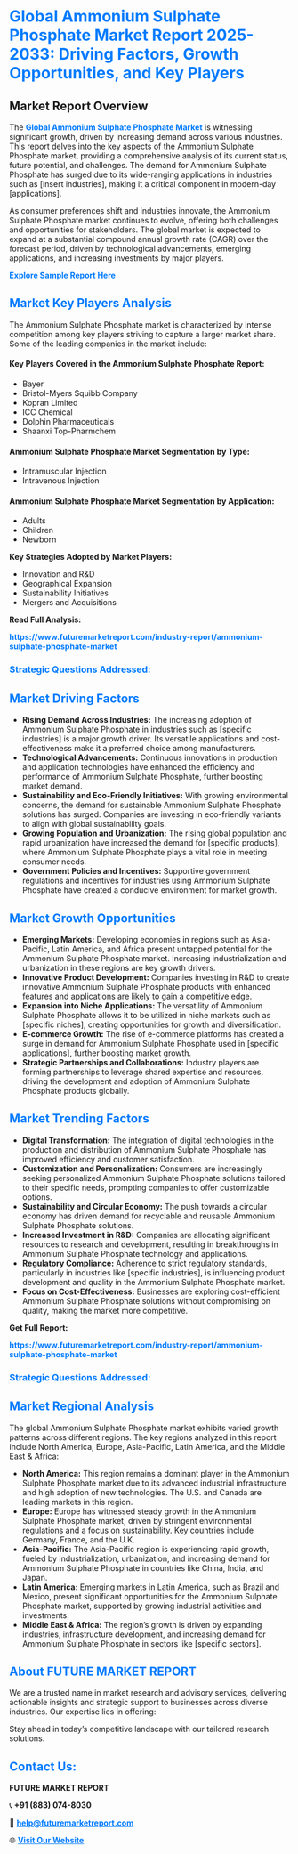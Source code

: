 <h1 style="color: #007BFF;">Global Ammonium Sulphate Phosphate Market Report 2025-2033: Driving Factors, Growth Opportunities, and Key Players</h1>

<section id="overview">
<h2>Market Report Overview</h2>
<p>The <a href="https://www.futuremarketreport.com/industry-report/ammonium-sulphate-phosphate-market" style="color: #007BFF; text-decoration: none;"><strong>Global Ammonium Sulphate Phosphate Market</strong></a> is witnessing significant growth, driven by increasing demand across various industries. This report delves into the key aspects of the Ammonium Sulphate Phosphate market, providing a comprehensive analysis of its current status, future potential, and challenges. The demand for Ammonium Sulphate Phosphate has surged due to its wide-ranging applications in industries such as [insert industries], making it a critical component in modern-day [applications].</p>
<p>As consumer preferences shift and industries innovate, the Ammonium Sulphate Phosphate market continues to evolve, offering both challenges and opportunities for stakeholders. The global market is expected to expand at a substantial compound annual growth rate (CAGR) over the forecast period, driven by technological advancements, emerging applications, and increasing investments by major players.</p>
</section>

<section id="overview">
<p><a href="https://www.futuremarketreport.com/request-sample/reportId=32608" style="color: #007BFF; text-decoration: none;"><strong>Explore Sample Report Here</strong></a></p>
</section>

<section id="key-players">
<h2 style="color: #007BFF;">Market Key Players Analysis</h2>
<p>The Ammonium Sulphate Phosphate market is characterized by intense competition among key players striving to capture a larger market share. Some of the leading companies in the market include:</p>
<h4>Key Players Covered in the Ammonium Sulphate Phosphate Report:</h4>
<ul><li>Bayer</li><li>Bristol-Myers Squibb Company</li><li>Kopran Limited</li><li>ICC Chemical</li><li>Dolphin Pharmaceuticals</li><li>Shaanxi Top-Pharmchem</li></ul>
<h4>Ammonium Sulphate Phosphate Market Segmentation by Type:</h4>
<ul><li>Intramuscular Injection</li><li>Intravenous Injection</li></ul>

<h4>Ammonium Sulphate Phosphate Market Segmentation by Application:</h4>
<ul><li>Adults</li><li>Children</li><li>Newborn</li></ul>
<p><strong>Key Strategies Adopted by Market Players:</strong></p>
<ul>
<li>Innovation and R&D</li>
<li>Geographical Expansion</li>
<li>Sustainability Initiatives</li>
<li>Mergers and Acquisitions</li>
</ul>
</section>

<section>
<p><strong>Read Full Analysis: </strong></p><a href="https://www.futuremarketreport.com/industry-report/ammonium-sulphate-phosphate-market" style="color: #007BFF; text-decoration: none;"><strong>https://www.futuremarketreport.com/industry-report/ammonium-sulphate-phosphate-market</strong></a>
<h3 style="color: #007BFF;">Strategic Questions Addressed:</h3>
</section>

<section id="driving-factors">
<h2 style="color: #007BFF;">Market Driving Factors</h2>
<ul>
<li><strong>Rising Demand Across Industries:</strong> The increasing adoption of Ammonium Sulphate Phosphate in industries such as [specific industries] is a major growth driver. Its versatile applications and cost-effectiveness make it a preferred choice among manufacturers.</li>
<li><strong>Technological Advancements:</strong> Continuous innovations in production and application technologies have enhanced the efficiency and performance of Ammonium Sulphate Phosphate, further boosting market demand.</li>
<li><strong>Sustainability and Eco-Friendly Initiatives:</strong> With growing environmental concerns, the demand for sustainable Ammonium Sulphate Phosphate solutions has surged. Companies are investing in eco-friendly variants to align with global sustainability goals.</li>
<li><strong>Growing Population and Urbanization:</strong> The rising global population and rapid urbanization have increased the demand for [specific products], where Ammonium Sulphate Phosphate plays a vital role in meeting consumer needs.</li>
<li><strong>Government Policies and Incentives:</strong> Supportive government regulations and incentives for industries using Ammonium Sulphate Phosphate have created a conducive environment for market growth.</li>
</ul>
</section>

<section id="growth-opportunities">
<h2 style="color: #007BFF;">Market Growth Opportunities</h2>
<ul>
<li><strong>Emerging Markets:</strong> Developing economies in regions such as Asia-Pacific, Latin America, and Africa present untapped potential for the Ammonium Sulphate Phosphate market. Increasing industrialization and urbanization in these regions are key growth drivers.</li>
<li><strong>Innovative Product Development:</strong> Companies investing in R&D to create innovative Ammonium Sulphate Phosphate products with enhanced features and applications are likely to gain a competitive edge.</li>
<li><strong>Expansion into Niche Applications:</strong> The versatility of Ammonium Sulphate Phosphate allows it to be utilized in niche markets such as [specific niches], creating opportunities for growth and diversification.</li>
<li><strong>E-commerce Growth:</strong> The rise of e-commerce platforms has created a surge in demand for Ammonium Sulphate Phosphate used in [specific applications], further boosting market growth.</li>
<li><strong>Strategic Partnerships and Collaborations:</strong> Industry players are forming partnerships to leverage shared expertise and resources, driving the development and adoption of Ammonium Sulphate Phosphate products globally.</li>
</ul>
</section>

<section id="trending-factors">
<h2 style="color: #007BFF;">Market Trending Factors</h2>
<ul>
<li><strong>Digital Transformation:</strong> The integration of digital technologies in the production and distribution of Ammonium Sulphate Phosphate has improved efficiency and customer satisfaction.</li>
<li><strong>Customization and Personalization:</strong> Consumers are increasingly seeking personalized Ammonium Sulphate Phosphate solutions tailored to their specific needs, prompting companies to offer customizable options.</li>
<li><strong>Sustainability and Circular Economy:</strong> The push towards a circular economy has driven demand for recyclable and reusable Ammonium Sulphate Phosphate solutions.</li>
<li><strong>Increased Investment in R&D:</strong> Companies are allocating significant resources to research and development, resulting in breakthroughs in Ammonium Sulphate Phosphate technology and applications.</li>
<li><strong>Regulatory Compliance:</strong> Adherence to strict regulatory standards, particularly in industries like [specific industries], is influencing product development and quality in the Ammonium Sulphate Phosphate market.</li>
<li><strong>Focus on Cost-Effectiveness:</strong> Businesses are exploring cost-efficient Ammonium Sulphate Phosphate solutions without compromising on quality, making the market more competitive.</li>
</ul>
</section>

<section>
<p><strong>Get Full Report: </strong></p><a href="https://www.futuremarketreport.com/industry-report/ammonium-sulphate-phosphate-market" style="color: #007BFF; text-decoration: none;"><strong>https://www.futuremarketreport.com/industry-report/ammonium-sulphate-phosphate-market</strong></a>
<h3 style="color: #007BFF;">Strategic Questions Addressed:</h3>
</section>


<section id="regional-analysis">
<h2 style="color: #007BFF;">Market Regional Analysis</h2>
<p>The global Ammonium Sulphate Phosphate market exhibits varied growth patterns across different regions. The key regions analyzed in this report include North America, Europe, Asia-Pacific, Latin America, and the Middle East & Africa:</p>
<ul>
<li><strong>North America:</strong> This region remains a dominant player in the Ammonium Sulphate Phosphate market due to its advanced industrial infrastructure and high adoption of new technologies. The U.S. and Canada are leading markets in this region.</li>
<li><strong>Europe:</strong> Europe has witnessed steady growth in the Ammonium Sulphate Phosphate market, driven by stringent environmental regulations and a focus on sustainability. Key countries include Germany, France, and the U.K.</li>
<li><strong>Asia-Pacific:</strong> The Asia-Pacific region is experiencing rapid growth, fueled by industrialization, urbanization, and increasing demand for Ammonium Sulphate Phosphate in countries like China, India, and Japan.</li>
<li><strong>Latin America:</strong> Emerging markets in Latin America, such as Brazil and Mexico, present significant opportunities for the Ammonium Sulphate Phosphate market, supported by growing industrial activities and investments.</li>
<li><strong>Middle East & Africa:</strong> The region’s growth is driven by expanding industries, infrastructure development, and increasing demand for Ammonium Sulphate Phosphate in sectors like [specific sectors].</li>
</ul>
</section>

<footer>
<h2 style="color: #007BFF;">About FUTURE MARKET REPORT</h2>
<p>We are a trusted name in market research and advisory services, delivering actionable insights and strategic support to businesses across diverse industries. Our expertise lies in offering:</p>

<p>Stay ahead in today’s competitive landscape with our tailored research solutions.</p>

<h2 style="color: #007BFF;">Contact Us:</h2>
<p><strong>FUTURE MARKET REPORT</strong></p>
<p>📞 <strong>+91 (883) 074-8030</strong></p>
<p>📧 <strong><a href="mailto:help@futuremarketreport.com" style="color: #007BFF;">help@futuremarketreport.com</a></strong></p>
<p>🌐 <strong><a href="https://www.futuremarketreport.com/" style="color: #007BFF;">Visit Our Website</a></strong></p>
</footer>